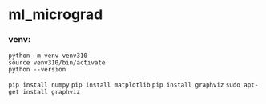 # ml_micrograd


### venv:
```
python -m venv venv310
source venv310/bin/activate
python --version
```

`pip install numpy`
`pip install matplotlib`
`pip install graphviz`
`sudo apt-get install graphviz`